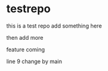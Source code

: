 # testrepo
this is a test repo
add something here

then add more

feature coming 


line 9 change by main

